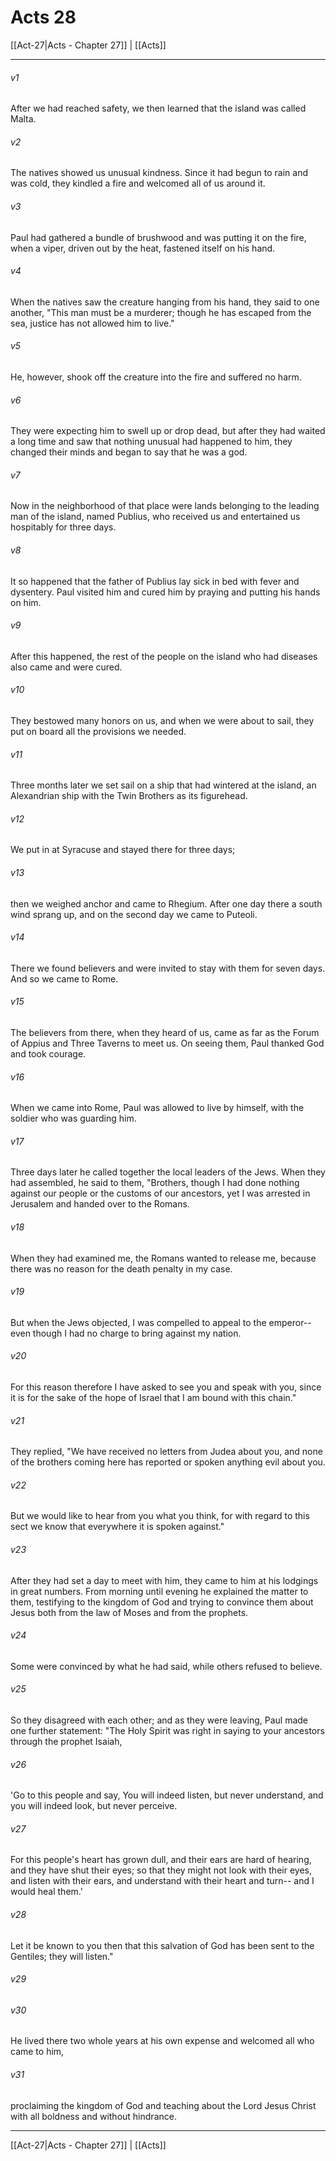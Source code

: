 # Acts 28

[[Act-27|Acts - Chapter 27]] | [[Acts]]
***

###### v1
After we had reached safety, we then learned that the island was called Malta.
###### v2
The natives showed us unusual kindness. Since it had begun to rain and was cold, they kindled a fire and welcomed all of us around it.
###### v3
Paul had gathered a bundle of brushwood and was putting it on the fire, when a viper, driven out by the heat, fastened itself on his hand.
###### v4
When the natives saw the creature hanging from his hand, they said to one another, "This man must be a murderer; though he has escaped from the sea, justice has not allowed him to live."
###### v5
He, however, shook off the creature into the fire and suffered no harm.
###### v6
They were expecting him to swell up or drop dead, but after they had waited a long time and saw that nothing unusual had happened to him, they changed their minds and began to say that he was a god.
###### v7
Now in the neighborhood of that place were lands belonging to the leading man of the island, named Publius, who received us and entertained us hospitably for three days.
###### v8
It so happened that the father of Publius lay sick in bed with fever and dysentery. Paul visited him and cured him by praying and putting his hands on him.
###### v9
After this happened, the rest of the people on the island who had diseases also came and were cured.
###### v10
They bestowed many honors on us, and when we were about to sail, they put on board all the provisions we needed.
###### v11
Three months later we set sail on a ship that had wintered at the island, an Alexandrian ship with the Twin Brothers as its figurehead.
###### v12
We put in at Syracuse and stayed there for three days;
###### v13
then we weighed anchor and came to Rhegium. After one day there a south wind sprang up, and on the second day we came to Puteoli.
###### v14
There we found believers and were invited to stay with them for seven days. And so we came to Rome.
###### v15
The believers from there, when they heard of us, came as far as the Forum of Appius and Three Taverns to meet us. On seeing them, Paul thanked God and took courage.
###### v16
When we came into Rome, Paul was allowed to live by himself, with the soldier who was guarding him.
###### v17
Three days later he called together the local leaders of the Jews. When they had assembled, he said to them, "Brothers, though I had done nothing against our people or the customs of our ancestors, yet I was arrested in Jerusalem and handed over to the Romans.
###### v18
When they had examined me, the Romans wanted to release me, because there was no reason for the death penalty in my case.
###### v19
But when the Jews objected, I was compelled to appeal to the emperor-- even though I had no charge to bring against my nation.
###### v20
For this reason therefore I have asked to see you and speak with you, since it is for the sake of the hope of Israel that I am bound with this chain."
###### v21
They replied, "We have received no letters from Judea about you, and none of the brothers coming here has reported or spoken anything evil about you.
###### v22
But we would like to hear from you what you think, for with regard to this sect we know that everywhere it is spoken against."
###### v23
After they had set a day to meet with him, they came to him at his lodgings in great numbers. From morning until evening he explained the matter to them, testifying to the kingdom of God and trying to convince them about Jesus both from the law of Moses and from the prophets.
###### v24
Some were convinced by what he had said, while others refused to believe.
###### v25
So they disagreed with each other; and as they were leaving, Paul made one further statement: "The Holy Spirit was right in saying to your ancestors through the prophet Isaiah,
###### v26
'Go to this people and say, You will indeed listen, but never understand, and you will indeed look, but never perceive.
###### v27
For this people's heart has grown dull, and their ears are hard of hearing, and they have shut their eyes; so that they might not look with their eyes, and listen with their ears, and understand with their heart and turn-- and I would heal them.'
###### v28
Let it be known to you then that this salvation of God has been sent to the Gentiles; they will listen."
###### v29

###### v30
He lived there two whole years at his own expense and welcomed all who came to him,
###### v31
proclaiming the kingdom of God and teaching about the Lord Jesus Christ with all boldness and without hindrance.

***

[[Act-27|Acts - Chapter 27]] | [[Acts]]
